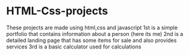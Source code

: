 # HTML-Css-projects
These projects are made using html,css and javascript
1st is a simple portfolio that contains information about a person (here its me)
2nd is a detailed landing page that has some items for sale and also provides services
3rd is a basic calculator used for calculations
